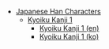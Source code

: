 - [Japanese Han Characters](<../../../../_/han-ja/README.md>)
	- [Kyoiku Kanji 1](<../../../../_/han-ja/1_kyoiku/kyoiku-1/README.md>)
		- [Kyoiku Kanji 1 (en)](<../../../../_/han-ja/1_kyoiku/kyoiku-1/en.md>)
		- [Kyoiku Kanji 1 (ko)](<../../../../_/han-ja/1_kyoiku/kyoiku-1/ko.md>)